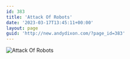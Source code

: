 ```yaml
---
id: 383
title: 'Attack Of Robots'
date: '2023-03-17T13:45:11+00:00'
layout: page
guid: 'http://new.andydixon.com/?page_id=383'
---
```


![Attack Of Robots](https://i0.wp.com/assets.g8x2.ldn.idrivee2-23.com/posters/Attack%20Of%20Robots%2001.jpg?w=1200&ssl=1 "Attack Of Robots")